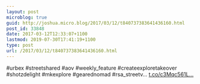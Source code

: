 ```yaml
---
layout: post
microblog: true
guid: http://joshua.micro.blog/2017/03/12/t840737383641436160.html
post_id: 33848
date: 2017-03-12T12:33:07+1100
lastmod: 2019-07-30T17:41:19+1100
type: post
url: /2017/03/12/t840737383641436160.html
---
```

#urbex #streetshared #aov #weekly_feature #createexploretakeover #shotzdelight #mkexplore #gearednomad #rsa_streetv… [t.co/c3Mqc561L...](https://t.co/c3Mqc561L2)
